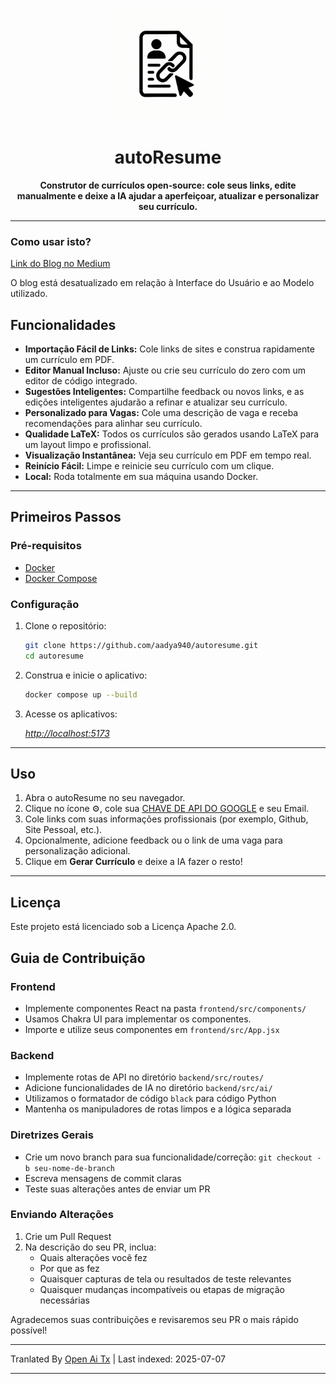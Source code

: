 <p align="center">
  <img src="https://raw.githubusercontent.com/aadya940/autoresume/main/main_app/frontend/public/autoresume-logo.png" alt="autoResume Logo" title="autoResume Logo" width="180"/>
</p>

<h1 align="center">autoResume</h1>

<p align="center">
  <b>Construtor de currículos open‑source: cole seus links, edite manualmente e deixe a IA ajudar a aperfeiçoar, atualizar e personalizar seu currículo.</b>
</p>

---

### Como usar isto?

[Link do Blog no Medium](https://medium.com/@aadyachinubhai/autoresume-copy-and-paste-links-its-that-simple-8e50e6d155a1)

O blog está desatualizado em relação à Interface do Usuário e ao Modelo utilizado.

## Funcionalidades

- <b>Importação Fácil de Links:</b> Cole links de sites e construa rapidamente um currículo em PDF.
- <b>Editor Manual Incluso:</b> Ajuste ou crie seu currículo do zero com um editor de código integrado.
- <b>Sugestões Inteligentes:</b> Compartilhe feedback ou novos links, e as edições inteligentes ajudarão a refinar e atualizar seu currículo.
- <b>Personalizado para Vagas:</b> Cole uma descrição de vaga e receba recomendações para alinhar seu currículo.
- <b>Qualidade LaTeX:</b> Todos os currículos são gerados usando LaTeX para um layout limpo e profissional.
- <b>Visualização Instantânea:</b> Veja seu currículo em PDF em tempo real.
- <b>Reinício Fácil:</b> Limpe e reinicie seu currículo com um clique.
- <b>Local:</b> Roda totalmente em sua máquina usando Docker.

---

## Primeiros Passos

### Pré-requisitos
- [Docker](https://www.docker.com/get-started)
- [Docker Compose](https://docs.docker.com/compose/)

### Configuração

1. Clone o repositório:
   ```bash
   git clone https://github.com/aadya940/autoresume.git
   cd autoresume
   ```
2. Construa e inicie o aplicativo:
   ```bash
   docker compose up --build
   ```
3. Acesse os aplicativos:
   
   [_http://localhost:5173_](http://localhost:5173)
---

## Uso

1. Abra o autoResume no seu navegador.
2. Clique no ícone :gear:, cole sua [CHAVE DE API DO GOOGLE](https://aistudio.google.com/) e seu Email.
3. Cole links com suas informações profissionais (por exemplo, Github, Site Pessoal, etc.).
4. Opcionalmente, adicione feedback ou o link de uma vaga para personalização adicional.
5. Clique em <b>Gerar Currículo</b> e deixe a IA fazer o resto!

---

## Licença

Este projeto está licenciado sob a Licença Apache 2.0.

## Guia de Contribuição

### Frontend
- Implemente componentes React na pasta `frontend/src/components/`
- Usamos Chakra UI para implementar os componentes.
- Importe e utilize seus componentes em `frontend/src/App.jsx`

### Backend
- Implemente rotas de API no diretório `backend/src/routes/`
- Adicione funcionalidades de IA no diretório `backend/src/ai/`
- Utilizamos o formatador de código `black` para código Python
- Mantenha os manipuladores de rotas limpos e a lógica separada

### Diretrizes Gerais
- Crie um novo branch para sua funcionalidade/correção: `git checkout -b seu-nome-de-branch`
- Escreva mensagens de commit claras
- Teste suas alterações antes de enviar um PR

### Enviando Alterações
1. Crie um Pull Request
2. Na descrição do seu PR, inclua:
   - Quais alterações você fez
   - Por que as fez
   - Quaisquer capturas de tela ou resultados de teste relevantes
   - Quaisquer mudanças incompatíveis ou etapas de migração necessárias

Agradecemos suas contribuições e revisaremos seu PR o mais rápido possível!


---


Tranlated By [Open Ai Tx](https://github.com/OpenAiTx/OpenAiTx) | Last indexed: 2025-07-07


---